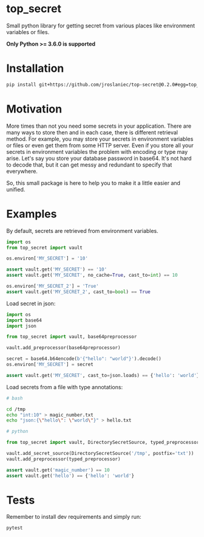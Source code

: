 # top_secret

Small python library for getting secret from various places like environment variables or files.

**Only Python >= 3.6.0 is supported**

# Installation

```bash
pip install git+https://github.com/jroslaniec/top-secret@0.2.0#egg=top_secret
```

# Motivation

More times than not you need some secrets in your application.
There are many ways to store then and in each case, there is different retrieval method. 
For example, you may store your secrets in environment variables or files or even get them from some HTTP server.
Even if you store all your secrets in environment variables the problem with encoding or type may arise.
Let's say you store your database password in base64.
It's not hard to decode that, but it can get messy and
redundant to specify that everywhere.

So, this small package is here to help you to make it a little easier and unified.


# Examples

By default, secrets are retrieved from environment variables.

```python
import os
from top_secret import vault

os.environ['MY_SECRET'] = '10'

assert vault.get('MY_SECRET') == '10'
assert vault.get('MY_SECRET', no_cache=True, cast_to=int) == 10

os.environ['MY_SECRET_2'] = 'True'
assert vault.get('MY_SECRET_2', cast_to=bool) == True
```

Load secret in json:

```python
import os
import base64
import json

from top_secret import vault, base64preprocessor

vault.add_preprocessor(base64preprocessor)

secret = base64.b64encode(b'{"hello": "world"}').decode()
os.environ['MY_SECRET'] = secret

assert vault.get('MY_SECRET', cast_to=json.loads) == {'hello': 'world'}
```

Load secrets from a file with type annotations:

```bash
# bash

cd /tmp
echo "int:10" > magic_number.txt
echo "json:{\"hello\": \"world\"}" > hello.txt
```

```python
# python

from top_secret import vault, DirectorySecretSource, typed_preprocessor

vault.add_secret_source(DirectorySecretSource('/tmp', postfix='txt'))
vault.add_preprocessor(typed_preprocessor)

assert vault.get('magic_number') == 10
assert vault.get('hello') == {'hello': 'world'}
```

# Tests

Remember to install dev requirements and simply run:
```bash
pytest
```

